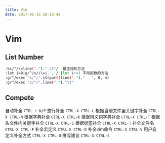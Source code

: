 ```yaml
---
title: Vim
date: 2017-05-15 18:19:42
---
```


# Vim

## List Number
```sh
:%s/^/\=line(".").",\t"/  最正规的方法 
:let i=0|g/^/s//\=i.','/ |let i+=1 不用函数的方法
:g/^/exec "s/^/".strpart(line(".")."   ", 0, 4)  
:g/^/exec "s/^/".line(".")."\t"
```
## Compete

自动补全                        `CTRL + N/P`
整行补全                        `CTRL-X CTRL-L`
根据当前文件里关键字补全        `CTRL-X CTRL-N`
根据字典补全                    `CTRL-X CTRL-K`
根据同义词字典补全              `CTRL-X CTRL-T`
根据头文件内关键字补全          `CTRL-X CTRL-I`
根据标签补全                    `CTRL-X CTRL-]`
补全文件名                      `CTRL-X CTRL-F`
补全宏定义                      `CTRL-X CTRL-D`
补全vim命令                     `CTRL-X CTRL-V`
用户自定义补全方式              `CTRL-X CTRL-U`
拼写建议                        `CTRL-X CTRL-S` 
